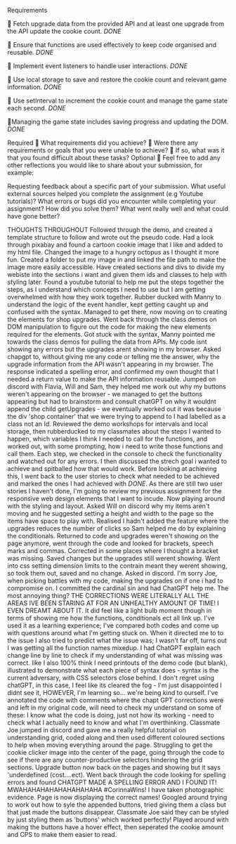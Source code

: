 Requirements

🎯 Fetch upgrade data from the provided API and at least one upgrade from the API update the cookie count. _DONE_

🎯 Ensure that functions are used effectively to keep code organised and reusable. _DONE_

🎯 Implement event listeners to handle user interactions. _DONE_

🎯 Use local storage to save and restore the cookie count and relevant game information. _DONE_

🎯 Use setInterval to increment the cookie count and manage the game state each second. _DONE_

🎯Managing the game state includes saving progress and updating the DOM. _DONE_

Required
🎯 What requirements did you achieve?
🎯 Were there any requirements or goals that you were unable to achieve?
🎯 If so, what was it that you found difficult about these tasks?
Optional
🏹 Feel free to add any other reflections you would like to share about your submission, for example:

Requesting feedback about a specific part of your submission.
What useful external sources helped you complete the assignment (e.g Youtube tutorials)?
What errors or bugs did you encounter while completing your assignment? How did you solve them?
What went really well and what could have gone better?

THOUGHTS THROUGHOUT
Followed through the demo, and created a template structure to follow and wrote out the pseudo code.
Had a look through pixabay and found a cartoon cookie image that I like and added to my html file.
Changed the image to a hungry octopus as I thought it more fun.
Created a folder to put my image in and linked the file path to make the image more easily accessible.
Have created sections and divs to divide my webiste into the sections i want and given them ids and classes to help with styling later.
Found a youtube tutorial to help me put the steps together the steps, as I understand which concepts I need to use but I am getting overwhelmed with how they work together.
Rubber ducked with Manny to understand the logic of the event handler, kept getting caught up and confused with the syntax. Managed to get there, now moving on to creating the elements for shop upgrades.
Went back through the class demos on DOM manipulation to figure out the code for making the new elements required for the elements.
Got stuck with the syntax, Manny pointed me towards the class demos for pulling the data from APIs. My code isnt showing any errors but the upgrades arent showing in my browser.
Asked chapgpt to, without giving me any code or telling me the answer, why the upgrade information from the API wasn't appearing in my browser. The response indicated a spelling error, and confirmed my own thought that I needed a return value to make the API information reusable.
Jumped on discord with Flavia, Will and Sam, they helped me work out why my buttons weren't appearing on the browser - we managed to get the buttons appearing but had to brainstorm and consult chatGPT on why it wouldnt append the child getUpgrades - we eventually worked out it was because the div 'shop container' that we were trying to append to I had labelled as a class not an Id.
Reviewed the demo workshops for intervals and local storage, then rubberducked to my classmates about the steps I wanted to happen, which variables I think I needed to call for the functions, and worked out, with some prompting, how i need to write those functions and call them. Each step, we checked in the console to check the functionality and watched out for any errors.
I then discussed the strech goal i wanted to achieve and spitballed how that would work. Before looking at achieving this, I went back to the user stories to check what needed to be achieved and marked the ones I had achieved with _DONE_. As there are still two user stories I haven't done, I'm going to review my previous assignment for the responsive web design elements that I want to incude.
Now playing around with the styling and layout. Asked Will on discord why my items aren't moving and he suggested setting a height and width to the page so the items have space to play with.
Realised I hadn't added the feature where the upgrades reduces the number of clicks so Sam helped me do by explaining the conditionals.
Returned to code and upgrades weren't showing on the page anymore, went through the code and looked for brackets, speech marks and commas. Corrected in some places where I thought a bracket was missing. Saved changes but the upgrades still werent showing. Went into css setting dimension limits to the contrain meant they werent showing, so took them out, saved and no change. Asked in discord.
I'm sorry Joe, when picking battles with my code, making the upgrades on if one i had to compromise on. I committed the cardinal sin and had ChatGPT help me. The most annoying thing? THE CORRECTIONS WERE LITERALLY ALL THE AREAS IVE BEEN STARING AT FOR AN UNHEALTHY AMOUNT OF TIME! I EVEN DREAMT ABOUT IT. It did feel like a light bulb moment though in terms of showing me how the functions, conditionals ect all link up. I've used it as a learning experience; I've compared both codes and come up with questions around what I'm getting stuck on. When it directed me to to the issue I also tried to predict what the issue was; I wasn't far off, turns out I was getting all the function names mixedup. I had ChatGPT explain each change line by line to check if my understanding of what was missing was correct. like I also 100% think I need printouts of the demo code (but blank), illustrated to demonstrate what each piece of syntax does - syntax is the current adversary, with CSS selectors close behind. I don't regret using chatGPT, in this case, I feel like its cleared the fog - I'm just disappointed I didnt see it, HOWEVER, I'm learning so... we're being kind to ourself.
I've annotated the code with comments where the chapt GPT corrections were and left in my original code, will need to check my understand on some of these: I know what the code is doing, just not how its working - need to check what I actually need to know and what I'm overthinking.
Classmate Joe jumped in discord and gave me a really helpful tutorial on understanding grid, coded along and then used different coloured sections to help when moving everything around the page. Struggling to get the cookie clicker image into the center of the page, going through the code to see if there are any counter-productive selectors hindering the grid sections.
Upgrade button now back on the pages and showing but it says 'underdefined (cost....ect). Went back through the code looking for spelling errors and found CHATGPT MADE A SPELLING ERROR AND I FOUND IT! MWAHAHAHAHAHAHAHAHAHA #CorinnaWins! I have taken photographic evidence.
Page is now displaying the correct names!
Googled around trying to work out how to syle the appended buttons, tried giving them a class but that just made the buttons disappear. Classmate Joe said they can be styled by just styling them as 'buttons' which worked perfectly!
Played around with making the buttons have a hover effect, then seperated the cookie amount and CPS to make them easier to read.
